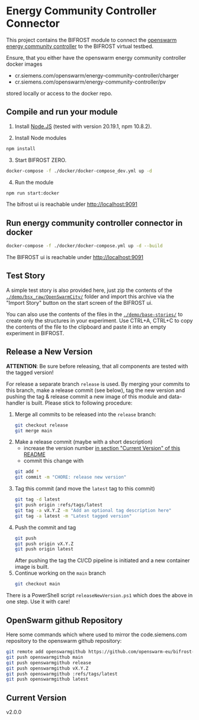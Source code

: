 # Energy Community Controller Connector

This project contains the BIFROST module to connect the [openswarm energy community controller](https://code.siemens.com/openswarm/energy-community-controller) to the BIFROST virtual testbed.

Ensure, that you either have the openswarm energy community controller docker images

* cr.siemens.com/openswarm/energy-community-controller/charger 
* cr.siemens.com/openswarm/energy-community-controller/pv

stored locally or access to the docker repo.

## Compile and run your module 

1. Install [Node.JS](https://nodejs.org/en) (tested with version 20.19.1, npm 10.8.2).

2. Install Node modules
```sh
npm install
```

3. Start BIFROST ZERO.
```sh
docker-compose -f ./docker/docker-compose_dev.yml up -d
```

4. Run the module
```sh
npm run start:docker
```

The bifrost ui is reachable under [http://localhost:9091](http://localhost:9091)

## Run energy community controller connector in docker
```sh
docker-compose -f ./docker/docker-compose.yml up -d --build
```

The BIFROST ui is reachable under [http://localhost:9091](http://localhost:9091)

## Test Story

A simple test story is also provided here, just zip the contents of the [`./demo/bsx_raw/OpenSwarmCity/`](./demo/bsx_raw/OpenSwarmCity/) folder and import this archive via the "Import Story" button on the start screen of the BIFROST ui. 

You can also use the contents of the files in the [`./demo/base-stories/`](./demo/base-stories/) to create only the structures in your experiment. Use CTRL+A, CTRL+C to copy the contents of the file to the clipboard and paste it into an empty experiment in BIFROST.

## Release a New Version

**ATTENTION**: Be sure before releasing, that all components are tested with the tagged version!

For release a separate branch `release` is used. By merging your commits to this branch, make a release commit (see below), tag the new version and pushing the tag & release commit a new image of this module and data-handler is built.
Please stick to following procedure:

1. Merge all commits to be released into the `release` branch:
    ```bash
    git checkout release
    git merge main
    ```
2. Make a release commit (maybe with a short description)
    * increase the version number [in section "Current Version" of this README](#current-version)
    * commit this change with
    ```bash
    git add *
    git commit -m "CHORE: release new version"
    ```
3. Tag this commit (and move the `latest` tag to this commit)
    ```bash
    git tag -d latest
    git push origin :refs/tags/latest
    git tag -a vX.Y.Z -m "Add an optional tag description here"
    git tag -a latest -m "Latest tagged version"
    ```
4. Push the commit and tag
    ```bash
    git push
    git push origin vX.Y.Z
    git push origin latest
    ```
    After pushing the tag the CI/CD pipeline is initiated and a new container image is built.
5. Continue working on the `main` branch
     ```bash
    git checkout main
    ```

There is a PowerShell script `releaseNewVersion.ps1` which does the above in one step. Use it with care!

## OpenSwarm github Repository
Here some commands which where used to mirror the code.siemens.com repository to the openswarm github repository:
```sh
git remote add openswarmgithub https://github.com/openswarm-eu/bifrost-openswarm-module-controller-connector.git
git push openswarmgithub main
git push openswarmgithub release
git push openswarmgithub vX.Y.Z
git push openswarmgithub :refs/tags/latest
git push openswarmgithub latest
```

## Current Version

v2.0.0